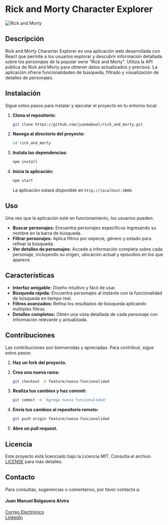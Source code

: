 # Rick and Morty Character Explorer

![Rick and Morty](https://images-wixmp-ed30a86b8c4ca887773594c2.wixmp.com/f/829e53c9-f6cd-4a51-99e4-23bfad4178e0/dbp1ypz-3bb9c9fa-4f68-4a66-a681-a49a58121c69.jpg?token=eyJ0eXAiOiJKV1QiLCJhbGciOiJIUzI1NiJ9.eyJzdWIiOiJ1cm46YXBwOjdlMGQxODg5ODIyNjQzNzNhNWYwZDQxNWVhMGQyNmUwIiwiaXNzIjoidXJuOmFwcDo3ZTBkMTg4OTgyMjY0MzczYTVmMGQ0MTVlYTBkMjZlMCIsIm9iaiI6W1t7InBhdGgiOiJcL2ZcLzgyOWU1M2M5LWY2Y2QtNGE1MS05OWU0LTIzYmZhZDQxNzhlMFwvZGJwMXlwei0zYmI5YzlmYS00ZjY4LTRhNjYtYTY4MS1hNDlhNTgxMjFjNjkuanBnIn1dXSwiYXVkIjpbInVybjpzZXJ2aWNlOmZpbGUuZG93bmxvYWQiXX0.VT1K-fe0A8-AQNs5rtAvcUy5tEHPbuHwWTL8z7UlEAA)

## Descripción

Rick and Morty Character Explorer es una aplicación web desarrollada con React que permite a los usuarios explorar y descubrir información detallada sobre los personajes de la popular serie "Rick and Morty". Utiliza la API pública de Rick and Morty para obtener datos actualizados y precisos. La aplicación ofrece funcionalidades de búsqueda, filtrado y visualización de detalles de personajes.

## Instalación

Sigue estos pasos para instalar y ejecutar el proyecto en tu entorno local:

1. **Clona el repositorio:**

    ```bash
    git clone https://github.com/juanmabaal/rick_and_morty.git
    ```

2. **Navega al directorio del proyecto:**

    ```bash
    cd rick_and_morty
    ```

3. **Instala las dependencias:**

    ```bash
    npm install
    ```

4. **Inicia la aplicación:**

    ```bash
    npm start
    ```

    La aplicación estará disponible en `http://localhost:3000`.

## Uso

Una vez que la aplicación esté en funcionamiento, los usuarios pueden:

- **Buscar personajes:** Encuentra personajes específicos ingresando su nombre en la barra de búsqueda.
- **Filtrar personajes:** Aplica filtros por especie, género y estado para refinar la búsqueda.
- **Ver detalles de personajes:** Accede a información completa sobre cada personaje, incluyendo su origen, ubicación actual y episodios en los que aparece.

## Características

- **Interfaz amigable:** Diseño intuitivo y fácil de usar.
- **Búsqueda rápida:** Encuentra personajes al instante con la funcionalidad de búsqueda en tiempo real.
- **Filtros avanzados:** Refina los resultados de búsqueda aplicando múltiples filtros.
- **Detalles completos:** Obtén una vista detallada de cada personaje con información relevante y actualizada.

## Contribuciones

Las contribuciones son bienvenidas y apreciadas. Para contribuir, sigue estos pasos:

1. **Haz un fork del proyecto.**
2. **Crea una nueva rama:** 

    ```bash
    git checkout -b feature/nueva-funcionalidad
    ```

3. **Realiza tus cambios y haz commit:**

    ```bash
    git commit -m 'Agrega nueva funcionalidad'
    ```

4. **Envía tus cambios al repositorio remoto:**

    ```bash
    git push origin feature/nueva-funcionalidad
    ```

5. **Abre un pull request.**

## Licencia

Este proyecto está licenciado bajo la Licencia MIT. Consulta el archivo [LICENSE](LICENSE) para más detalles.

## Contacto

Para consultas, sugerencias o comentarios, por favor contacta a:

#### Juan Manuel Balgauera Alvira 
[Correo Electrónico](juanma.baal@gmail.com/)  
[LinkedIn](https://www.linkedin.com/in/juan-manuel-balaguera-alvira/)
